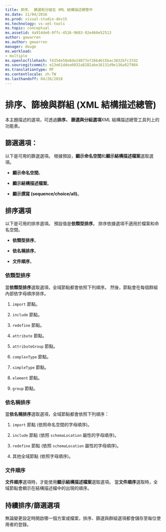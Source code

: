 ```yaml
---
title: 排序、 篩選和分組在 XML 結構描述總管中
ms.date: 11/04/2016
ms.prod: visual-studio-dev15
ms.technology: vs-xml-tools
ms.topic: conceptual
ms.assetid: 4a914de0-9ffc-4526-9603-92e460e52513
author: gewarren
ms.author: gewarren
manager: douge
ms.workload:
- multiple
ms.openlocfilehash: f4354e58e8de2d877e726b4615bac3832bfc37d2
ms.sourcegitcommit: e13e61ddea6032a8282abe16131d9e136a927984
ms.translationtype: MT
ms.contentlocale: zh-TW
ms.lasthandoff: 04/26/2018
---
```

# <a name="sorting-filtering-and-grouping-xml-schema-explorer"></a>排序、篩檢與群組 (XML 結構描述總管)

本主題描述的選項，可透過**排序、 篩選與分組選項**XML 結構描述總管工具列上的功能表。

## <a name="filter-options"></a>篩選選項：

 以下是可用的篩選選項。 根據預設，**顯示命名空間**和**顯示結構描述檔案**選取選項。

-   **顯示命名空間**。

-   **顯示結構描述檔案**。

-   **顯示撰寫 (sequence/choice/all)**。

## <a name="sorting-options"></a>排序選項

 以下是可用的排序選項。 預設值是**依類型排序**。 排序依據選項不適用於檔案和命名空間。

-   **依類型排序**。

-   **依名稱排序**。

-   **文件順序**。

### <a name="sort-by-type"></a>依類型排序

 當**依類型排序**選取選項，全域節點都會依照下列順序。 然後，節點會在每個群組內部依字母順序排序。

1.  `import` 節點。

2.  `include` 節點。

3.  `redefine` 節點。

4.  `attribute` 節點。

5.  `attributeGroup` 節點。

6.  `complexType` 節點。

7.  `simpleType` 節點。

8.  `element` 節點。

9. `group` 節點。

### <a name="sort-by-name"></a>依名稱排序

 當**依名稱排序**選取選項，全域節點都會依照下列順序：

1.  `import` 節點 (依照命名空間的字母順序)。

2.  `include` 節點 (依照 `schemaLocation` 屬性的字母順序)。

3.  `redefine` 節點 (依照 `schemaLocation` 屬性的字母順序)。

4.  其他全域節點 (依照字母順序)。

### <a name="document-order"></a>文件順序

 **文件順序**選項時，才能使用**顯示結構描述檔案**選取選項。 當**文件順序**選取時，全域節點會顯示在結構描述檔中的出現的順序。

## <a name="persisting-sortfilter-options"></a>持續排序/篩選選項

 無論變更設定時開啟哪一個方案或檔案，排序、篩選與群組選項都會儲存至每位使用者的登錄。